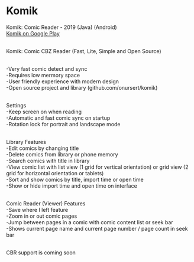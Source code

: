 # Komik
Komik: Comic Reader - 2019 (Java) (Android)<br>
<a href="https://play.google.com/store/apps/details?id=com.github.onursert.komik">Komik on Google Play</a><br><br>

Komik: Comic CBZ Reader (Fast, Lite, Simple and Open Source)<br><br>

-Very fast comic detect and sync<br>
-Requires low mermory space<br>
-User friendly experience with modern design<br>
-Open source project and library (github.com/onursert/komik)<br><br>

Settings<br>
-Keep screen on when reading<br>
-Automatic and fast comic sync on startup<br>
-Rotation lock for portrait and landscape mode<br><br>

Library Features<br>
-Edit comics by changing title<br>
-Delete comics from library or phone memory<br>
-Search comics with title in library<br>
-View comic list with list view (1 grid for vertical orientation) or grid view (2 grid for horizontal orientation or tablets)<br>
-Sort and show comics by title, import time or open time<br>
-Show or hide import time and open time on interface<br><br>

Comic Reader (Viewer) Features<br>
-Save where I left feature<br>
-Zoom in or out comic pages<br>
-Jump between pages in a comic with comic content list or seek bar<br>
-Shows current page name and current page number / page count in seek bar<br><br>

CBR support is coming soon<br><br>
